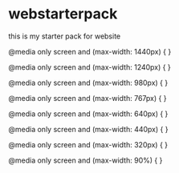 # webstarterpack
this is my starter pack for website


@media only screen and (max-width: 1440px) { }

@media only screen and (max-width: 1240px) { }

@media only screen and (max-width: 980px) { }

@media only screen and (max-width: 767px) { }

@media only screen and (max-width: 640px) { }

@media only screen and (max-width: 440px) { }

@media only screen and (max-width: 320px) { }

@media only screen and (max-width: 90%) { }
